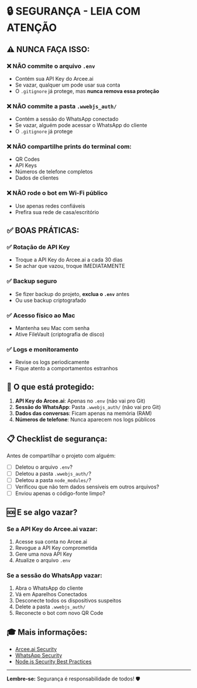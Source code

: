 # 🔒 SEGURANÇA - LEIA COM ATENÇÃO

## ⚠️ NUNCA FAÇA ISSO:

### ❌ NÃO commite o arquivo `.env`

- Contém sua API Key do Arcee.ai
- Se vazar, qualquer um pode usar sua conta
- O `.gitignore` já protege, mas **nunca remova essa proteção**

### ❌ NÃO commite a pasta `.wwebjs_auth/`

- Contém a sessão do WhatsApp conectado
- Se vazar, alguém pode acessar o WhatsApp do cliente
- O `.gitignore` já protege

### ❌ NÃO compartilhe prints do terminal com:

- QR Codes
- API Keys
- Números de telefone completos
- Dados de clientes

### ❌ NÃO rode o bot em Wi-Fi público

- Use apenas redes confiáveis
- Prefira sua rede de casa/escritório

## ✅ BOAS PRÁTICAS:

### ✅ Rotação de API Key

- Troque a API Key do Arcee.ai a cada 30 dias
- Se achar que vazou, troque IMEDIATAMENTE

### ✅ Backup seguro

- Se fizer backup do projeto, **exclua o `.env`** antes
- Ou use backup criptografado

### ✅ Acesso físico ao Mac

- Mantenha seu Mac com senha
- Ative FileVault (criptografia de disco)

### ✅ Logs e monitoramento

- Revise os logs periodicamente
- Fique atento a comportamentos estranhos

## 🔐 O que está protegido:

1. **API Key do Arcee.ai**: Apenas no `.env` (não vai pro Git)
2. **Sessão do WhatsApp**: Pasta `.wwebjs_auth/` (não vai pro Git)
3. **Dados das conversas**: Ficam apenas na memória (RAM)
4. **Números de telefone**: Nunca aparecem nos logs públicos

## 📋 Checklist de segurança:

Antes de compartilhar o projeto com alguém:

- [ ] Deletou o arquivo `.env`?
- [ ] Deletou a pasta `.wwebjs_auth/`?
- [ ] Deletou a pasta `node_modules/`?
- [ ] Verificou que não tem dados sensíveis em outros arquivos?
- [ ] Enviou apenas o código-fonte limpo?

## 🆘 E se algo vazar?

### Se a API Key do Arcee.ai vazar:

1. Acesse sua conta no Arcee.ai
2. Revogue a API Key comprometida
3. Gere uma nova API Key
4. Atualize o arquivo `.env`

### Se a sessão do WhatsApp vazar:

1. Abra o WhatsApp do cliente
2. Vá em Aparelhos Conectados
3. Desconecte todos os dispositivos suspeitos
4. Delete a pasta `.wwebjs_auth/`
5. Reconecte o bot com novo QR Code

## 🎓 Mais informações:

- [Arcee.ai Security](https://arcee.ai/security)
- [WhatsApp Security](https://www.whatsapp.com/security)
- [Node.js Security Best Practices](https://nodejs.org/en/docs/guides/security/)

---

**Lembre-se:** Segurança é responsabilidade de todos! 🛡️
